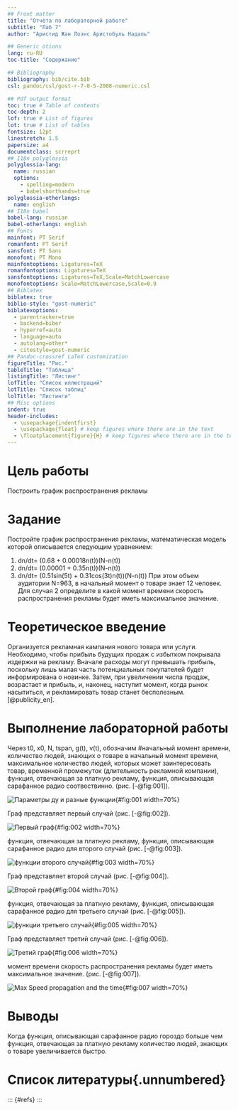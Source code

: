 ```yaml
---
## Front matter
title: "Отчёта по лабораторной работе"
subtitle: "Лаб 7"
author: "Аристид Жан Лоэнс Аристобуль Надаль"

## Generic otions
lang: ru-RU
toc-title: "Содержание"

## Bibliography
bibliography: bib/cite.bib
csl: pandoc/csl/gost-r-7-0-5-2008-numeric.csl

## Pdf output format
toc: true # Table of contents
toc-depth: 2
lof: true # List of figures
lot: true # List of tables
fontsize: 12pt
linestretch: 1.5
papersize: a4
documentclass: scrreprt
## I18n polyglossia
polyglossia-lang:
  name: russian
  options:
	- spelling=modern
	- babelshorthands=true
polyglossia-otherlangs:
  name: english
## I18n babel
babel-lang: russian
babel-otherlangs: english
## Fonts
mainfont: PT Serif
romanfont: PT Serif
sansfont: PT Sans
monofont: PT Mono
mainfontoptions: Ligatures=TeX
romanfontoptions: Ligatures=TeX
sansfontoptions: Ligatures=TeX,Scale=MatchLowercase
monofontoptions: Scale=MatchLowercase,Scale=0.9
## Biblatex
biblatex: true
biblio-style: "gost-numeric"
biblatexoptions:
  - parentracker=true
  - backend=biber
  - hyperref=auto
  - language=auto
  - autolang=other*
  - citestyle=gost-numeric
## Pandoc-crossref LaTeX customization
figureTitle: "Рис."
tableTitle: "Таблица"
listingTitle: "Листинг"
lofTitle: "Список иллюстраций"
lotTitle: "Список таблиц"
lolTitle: "Листинги"
## Misc options
indent: true
header-includes:
  - \usepackage{indentfirst}
  - \usepackage{float} # keep figures where there are in the text
  - \floatplacement{figure}{H} # keep figures where there are in the text
---
```


# Цель работы

Построить график распространения рекламы

# Задание

Постройте график распространения рекламы, математическая модель которой описывается
следующим уравнением:
1. dn/dt= (0.68 + 0.00018n(t))(N-n(t))
2. dn/dt= (0.00001 + 0.35n(t))(N-n(t))
3. dn/dt= (0.51sin(5t) + 0.31cos(3t)n(t))(N-n(t))
При этом объем аудитории N=963, в начальный момент о товаре знает 12 человек. Для
случая 2 определите в какой момент времени скорость распространения рекламы будет
иметь максимальное значение.


# Теоретическое введение

Организуется рекламная кампания нового товара или услуги. Необходимо,
чтобы прибыль будущих продаж с избытком покрывала издержки на рекламу.
Вначале расходы могут превышать прибыль, поскольку лишь малая часть
потенциальных покупателей будет информирована о новинке. Затем, при
увеличении числа продаж, возрастает и прибыль, и, наконец, наступит момент,
когда рынок насытиться, и рекламировать товар станет бесполезным.
[@publicity_en].

# Выполнение лабораторной работы

Через t0, x0, N, tspan, g(t), v(t), обозначим #начальный момент времени, количество людей, знающих о товаре в начальный момент времени, максимальное количество людей, которых может заинтересовать товар, временной промежуток (длительность рекламной компании), функция, отвечающая за платную рекламу, функция, описывающая сарафанное радио соотвествинно.  (рис. [-@fig:001]).

![Параметры ду и разные функции](image/img01.png){#fig:001 width=70%}

Граф представляет первый случай (рис. [-@fig:002]).

![Первый граф](image/img02.png){#fig:002 width=70%}

функция, отвечающая за платную рекламу, функция, описывающая сарафанное радио для второго случай (рис. [-@fig:003]).

![функции второго случай](image/img03.png){#fig:003 width=70%}

Граф представляет второй случай (рис. [-@fig:004]).

![Второй граф](image/img04.png){#fig:004 width=70%}

функция, отвечающая за платную рекламу, функция, описывающая сарафанное радио для третьего случай (рис. [-@fig:005]).

![функции третьего случай](image/img06.png){#fig:005 width=70%}

Граф представляет третий случай (рис. [-@fig:006]).

![Третий граф](image/img07.png){#fig:006 width=70%}

момент времени скорость распространения рекламы будет иметь максимальное значение. (рис. [-@fig:007]).

![Max Speed propagation and the time](image/img08.png){#fig:007 width=70%}

# Выводы

Когда функция, описывающая сарафанное радио гороздо больше чем функция, отвечающая за платную рекламу количество людей, знающих о товаре увеличивается быстро.


# Список литературы{.unnumbered}

::: {#refs}
:::
